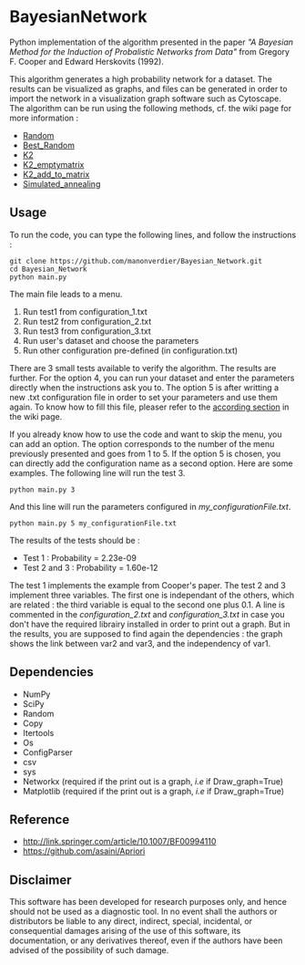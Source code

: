 # BayesianNetwork

Python implementation of the algorithm presented in the paper *"A Bayesian Method for the Induction of Probalistic Networks from Data"* from Gregory F. Cooper and Edward Herskovits (1992).

This algorithm generates a high probability network for a dataset. The results can be visualized as graphs, and files can be generated in order to import the network in a visualization graph software such as Cytoscape. The algorithm can be run using the following methods, cf. the wiki page for more information :

* [Random](https://github.com/manonverdier/Bayesian_Network/wiki#random)
* [Best_Random](https://github.com/manonverdier/Bayesian_Network/wiki#best_random)
* [K2](https://github.com/manonverdier/Bayesian_Network/wiki#K2)
* [K2_emptymatrix](https://github.com/manonverdier/Bayesian_Network/wiki#K2_emptymatrix) 
* [K2_add_to_matrix](https://github.com/manonverdier/Bayesian_Network/wiki#K2_add_to_matrix)
* [Simulated_annealing](https://github.com/manonverdier/Bayesian_Network/wiki#Simulated_annealing)


## Usage

To run the code, you can type the following lines, and follow the instructions :

```
git clone https://github.com/manonverdier/Bayesian_Network.git
cd Bayesian_Network
python main.py	
```

The main file leads to a menu. 

1. Run test1 from configuration_1.txt
2. Run test2 from configuration_2.txt
3. Run test3 from configuration_3.txt
4. Run user's dataset and choose the parameters
5. Run other configuration pre-defined (in configuration.txt)

There are 3 small tests available to verify the algorithm. The results are further.
For the option 4, you can run your dataset and enter the parameters directly when the instructions ask you to. The option 5 is after writting a new .txt configuration file in order to set your parameters and use them again. To know how to fill this file, pleaser refer to the [according section](https://github.com/manonverdier/Bayesian_Network/wiki#configurationtxt) in the wiki page.

If you already know how to use the code and want to skip the menu, you can add an option. The option corresponds to the number of the menu previously presented and goes from 1 to 5. If the option 5 is chosen, you can directly add the configuration name as a second option. Here are some examples. The following line will run the test 3.
```
python main.py 3
```
And this line will run the parameters configured in _my\_configurationFile.txt_.
```
python main.py 5 my_configurationFile.txt
```

The results of the tests should be :
* Test 1 : Probability = 2.23e-09
* Test 2 and 3 : Probability = 1.60e-12

The test 1 implements the example from Cooper's paper. The test 2 and 3 implement three variables. The first one is independant of the others, which are related : the third variable is equal to the second one plus 0.1.
A line is commented in the _configuration\_2.txt_ and _configuration\_3.txt_ in case you don't have the required librairy installed in order to print out a graph. But in the results, you are supposed to find again the dependencies : the graph shows the link between var2 and var3, and the independency of var1.


## Dependencies 

- NumPy
- SciPy
- Random
- Copy 
- Itertools
- Os
- ConfigParser
- csv 
- sys
- Networkx (required if the print out is a graph, _i.e_ if Draw_graph=True)
- Matplotlib (required if the print out is a graph, _i.e_ if Draw_graph=True)

## Reference

- http://link.springer.com/article/10.1007/BF00994110
- https://github.com/asaini/Apriori

## Disclaimer

This software has been developed for research purposes only, and hence should not be used as a diagnostic tool. In no event shall the authors or distributors be liable to any direct, indirect, special, incidental, or consequential damages arising of the use of this software, its documentation, or any derivatives thereof, even if the authors have been advised of the possibility of such damage.




